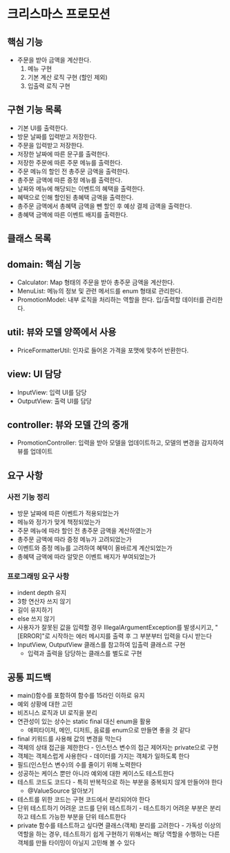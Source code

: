# 크리스마스 프로모션

## 핵심 기능
* 주문을 받아 금액을 계산한다.
  1. 메뉴 구현
  2. 기본 계산 로직 구현 (할인 제외)
  3. 입출력 로직 구현

## 구현 기능 목록
* 기본 UI를 출력한다.
* 방문 날짜를 입력받고 저장한다.
* 주문을 입력받고 저장한다.
* 저장한 날짜에 따른 문구를 출력한다.
* 저장한 주문에 따른 주문 메뉴를 출력한다.
* 주문 메뉴의 할인 전 총주문 금액을 출력한다.
* 총주문 금액에 따른 증정 메뉴를 출력한다.
* 날짜와 메뉴에 해당되는 이벤트의 혜택을 출력한다.
* 혜택으로 인해 할인된 총혜택 금액을 출력한다.
* 총주문 금액에서 총혜택 금액을 뺀 할인 후 예상 결제 금액을 출력한다.
* 총혜택 금액에 따른 이벤트 배지를 출력한다.

## 클래스 목록
## domain: 핵심 기능
* Calculator: Map 형태의 주문을 받아 총주문 금액을 계산한다.
* MenuList: 메뉴의 정보 및 관련 메서드를 enum 형태로 관리한다.
* PromotionModel: 내부 로직을 처리하는 역할을 한다. 입/출력할 데이터를 관리한다.

## util: 뷰와 모델 양쪽에서 사용
* PriceFormatterUtil: 인자로 들어온 가격을 포맷에 맞추어 반환한다.

## view: UI 담당
* InputView: 입력 UI를 담당
* OutputView: 출력 UI를 담당

## controller: 뷰와 모델 간의 중개
* PromotionController: 입력을 받아 모델을 업데이트하고, 모델의 변경을 감지하여 뷰를 업데이트

## 요구 사항
### 사전 기능 정리
* 방문 날짜에 따른 이벤트가 적용되었는가
* 메뉴와 정가가 맞게 책정되었는가
* 주문 메뉴에 따라 할인 전 총주문 금액을 계산하였는가
* 총주문 금액에 따라 증정 메뉴가 고려되었는가
* 이벤트와 증정 메뉴를 고려하여 혜택이 올바르게 계산되었는가
* 총혜택 금액에 따라 알맞은 이벤트 배지가 부여되었는가

### 프로그래밍 요구 사항
* indent depth 유지
* 3항 연산자 쓰지 않기
* 길이 유지하기
* else 쓰지 않기
* 사용자가 잘못된 값을 입력할 경우 IllegalArgumentException를 발생시키고, "[ERROR]"로 시작하는 에러 메시지를 출력 후 그 부분부터 입력을 다시 받는다
* InputView, OutputView 클래스를 참고하여 입출력 클래스르 구현
  * 입력과 출력을 담당하는 클래스를 별도로 구현

## 공통 피드백
* main()함수를 포함하여 함수를 15라인 이하로 유지
* 예외 상황에 대한 고민
* 비즈니스 로직과 UI 로직을 분리
* 연관성이 있는 상수는 static final 대신 enum을 활용
  * 애피타이저, 메인, 디저트, 음료를 enum으로 만들면 좋을 것 같다
* final 키워드를 사용해 값의 변경을 막는다
* 객체의 상태 접근을 제한한다 - 인스턴스 변수의 접근 제어자는 private으로 구현
* 객체는 객체스럽게 사용한다 - 데이터를 가지는 객체가 일하도록 한다
* 필드(인스턴스 변수)의 수를 줄이기 위해 노력한다
* 성공하는 케이스 뿐만 아니라 예외에 대한 케이스도 테스트한다
* 테스트 코드도 코드다 - 특히 반복적으로 하는 부분을 중복되지 않게 만들어야 한다
  * @ValueSource 알아보기
* 테스트를 위한 코드는 구현 코드에서 분리되어야 한다
* 단위 테스트하기 어려운 코드를 단위 테스트하기 - 테스트하기 어려운 부분은 분리하고 테스트 가능한 부분을 단위 테스트한다
* private 함수를 테스트하고 싶다면 클래스(객체) 분리를 고려한다 - 가독성 이상의 역할을 하는 경우, 테스트하기 쉽게 구현하기 위해서는 해당 역할을 수행하는 다른 객체를 만들 타이밍이 아닐지 고민해 볼 수 있다